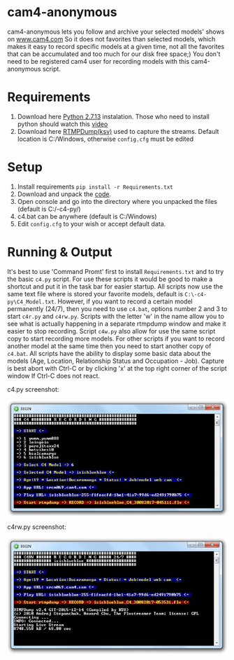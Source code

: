 cam4-anonymous
====================
cam4-anonymous lets you follow and archive your selected models' shows on www.cam4.com
So it does not favorites than selected models, which makes it easy to record specific models at a given time, not all the favorites that can be accumulated and too much for our disk free space;)
You don't need to be registered cam4 user for recording models with this cam4-anonymous script.

Requirements
============
1. Download here [Python 2.7.13](https://www.python.org/ftp/python/2.7.13/python-2.7.13.msi) instalation. Those who need to install python should watch this [video](https://www.youtube.com/watch?v=QYUBz4mrnFU)
2. Download here [RTMPDump(ksv)](https://github.com/K-S-V/Scripts/releases) used to capture the streams. Default location is C:/Windows, otherwise `config.cfg` must be edited

Setup
=====
1. Install requirements `pip install -r Requirements.txt`
2. Download and unpack the [code](https://codeload.github.com/horacio9a/cam4-anonymous/zip/master).
3. Open console and go into the directory where you unpacked the files (default is C:/-c4-py/)
4. c4.bat can be anywhere (default is C:/Windows)
5. Edit `config.cfg` to your wish or accept default data.

Running & Output
================
It's best to use 'Command Promt' first to install `Requirements.txt` and to try the basic `c4.py` script. 
For use these scripts it would be good to make a shortcut and put it in the task bar for easier startup. 
All scripts now use the same text file where is stored your favorite models, default is `C:\-c4-py\C4_Model.txt`. 
However, if you want to record a certain model permanently (24/7), then you need to use `c4.bat`, options number 2 and 3 to start `c4r.py` and `c4rw.py`.
Scripts with the letter 'w' in the name allow you to see what is actually happening in a separate rtmpdump window and make it easier to stop recording. Script `c4w.py` also allow for use the same script copy to start recording more models.
For other scripts if you want to record another model at the same time then you need to start another copy of `c4.bat`. 
All scripts have the ability to display some basic data about the models (Age, Location, Relationship Status and Occupation - Job).
Capture is best abort with Ctrl-C or by clicking 'x' at the top right corner of the script window If Ctrl-C does not react.

c4.py screenshot:

![alt screenshot](./c4-py.jpg)

c4rw.py screenshot:

![alt screenshot](./c4rw-py.jpg)

